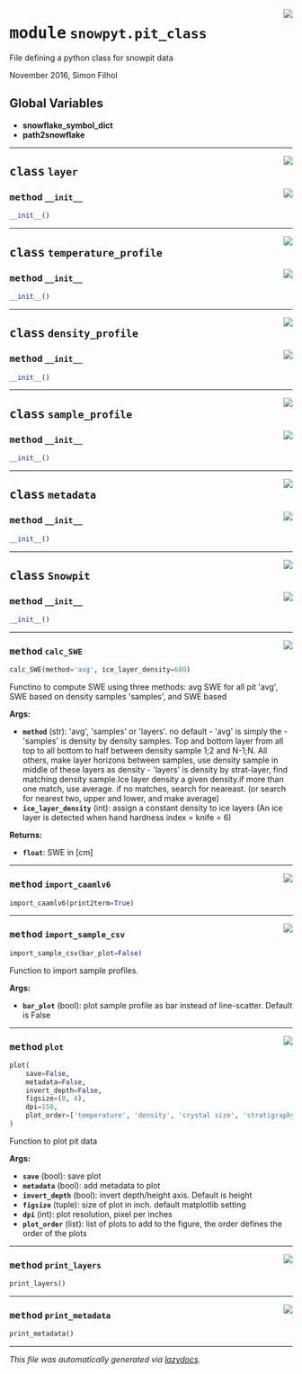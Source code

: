 <!-- markdownlint-disable -->

<a href="https://github.com/ArcticSnow/snowpyt/snowpyt/pit_class.py#L0"><img align="right" style="float:right;" src="https://img.shields.io/badge/-source-cccccc?style=flat-square"></a>

# <kbd>module</kbd> `snowpyt.pit_class`
File defining a python class for snowpit data 

November 2016, Simon Filhol 

**Global Variables**
---------------
- **snowflake_symbol_dict**
- **path2snowflake**


---

<a href="https://github.com/ArcticSnow/snowpyt/snowpyt/pit_class.py#L26"><img align="right" style="float:right;" src="https://img.shields.io/badge/-source-cccccc?style=flat-square"></a>

## <kbd>class</kbd> `layer`




<a href="https://github.com/ArcticSnow/snowpyt/snowpyt/pit_class.py#L27"><img align="right" style="float:right;" src="https://img.shields.io/badge/-source-cccccc?style=flat-square"></a>

### <kbd>method</kbd> `__init__`

```python
__init__()
```









---

<a href="https://github.com/ArcticSnow/snowpyt/snowpyt/pit_class.py#L60"><img align="right" style="float:right;" src="https://img.shields.io/badge/-source-cccccc?style=flat-square"></a>

## <kbd>class</kbd> `temperature_profile`




<a href="https://github.com/ArcticSnow/snowpyt/snowpyt/pit_class.py#L61"><img align="right" style="float:right;" src="https://img.shields.io/badge/-source-cccccc?style=flat-square"></a>

### <kbd>method</kbd> `__init__`

```python
__init__()
```









---

<a href="https://github.com/ArcticSnow/snowpyt/snowpyt/pit_class.py#L71"><img align="right" style="float:right;" src="https://img.shields.io/badge/-source-cccccc?style=flat-square"></a>

## <kbd>class</kbd> `density_profile`




<a href="https://github.com/ArcticSnow/snowpyt/snowpyt/pit_class.py#L72"><img align="right" style="float:right;" src="https://img.shields.io/badge/-source-cccccc?style=flat-square"></a>

### <kbd>method</kbd> `__init__`

```python
__init__()
```









---

<a href="https://github.com/ArcticSnow/snowpyt/snowpyt/pit_class.py#L85"><img align="right" style="float:right;" src="https://img.shields.io/badge/-source-cccccc?style=flat-square"></a>

## <kbd>class</kbd> `sample_profile`




<a href="https://github.com/ArcticSnow/snowpyt/snowpyt/pit_class.py#L86"><img align="right" style="float:right;" src="https://img.shields.io/badge/-source-cccccc?style=flat-square"></a>

### <kbd>method</kbd> `__init__`

```python
__init__()
```









---

<a href="https://github.com/ArcticSnow/snowpyt/snowpyt/pit_class.py#L94"><img align="right" style="float:right;" src="https://img.shields.io/badge/-source-cccccc?style=flat-square"></a>

## <kbd>class</kbd> `metadata`




<a href="https://github.com/ArcticSnow/snowpyt/snowpyt/pit_class.py#L95"><img align="right" style="float:right;" src="https://img.shields.io/badge/-source-cccccc?style=flat-square"></a>

### <kbd>method</kbd> `__init__`

```python
__init__()
```









---

<a href="https://github.com/ArcticSnow/snowpyt/snowpyt/pit_class.py#L126"><img align="right" style="float:right;" src="https://img.shields.io/badge/-source-cccccc?style=flat-square"></a>

## <kbd>class</kbd> `Snowpit`




<a href="https://github.com/ArcticSnow/snowpyt/snowpyt/pit_class.py#L129"><img align="right" style="float:right;" src="https://img.shields.io/badge/-source-cccccc?style=flat-square"></a>

### <kbd>method</kbd> `__init__`

```python
__init__()
```








---

<a href="https://github.com/ArcticSnow/snowpyt/snowpyt/pit_class.py#L567"><img align="right" style="float:right;" src="https://img.shields.io/badge/-source-cccccc?style=flat-square"></a>

### <kbd>method</kbd> `calc_SWE`

```python
calc_SWE(method='avg', ice_layer_density=680)
```

Functino to compute SWE using three methods: avg SWE for all pit 'avg', SWE based on density samples 'samples', and SWE based 

**Args:**
 
 - <b>`method`</b> (str):  'avg', 'samples' or 'layers'. no default 
                - 'avg' is simply the 
                - 'samples' is density by density samples. Top and bottom layer from all top to all bottom  to half between density sample 1;2 and N-1;N. All others, make layer horizons between samples,  use density sample in middle of these layers as density 
                - 'layers' is density by strat-layer, find matching density sample.Ice layer density a given  density.if more than one match, use average. if no matches, search for neareast. (or search for nearest two, upper and lower, and make average) 
 - <b>`ice_layer_density`</b> (int):  assign a constant density to ice layers (An ice layer is detected when hand hardness index = knife = 6) 



**Returns:**
 
 - <b>`float`</b>:  SWE in [cm] 

---

<a href="https://github.com/ArcticSnow/snowpyt/snowpyt/pit_class.py#L176"><img align="right" style="float:right;" src="https://img.shields.io/badge/-source-cccccc?style=flat-square"></a>

### <kbd>method</kbd> `import_caamlv6`

```python
import_caamlv6(print2term=True)
```





---

<a href="https://github.com/ArcticSnow/snowpyt/snowpyt/pit_class.py#L192"><img align="right" style="float:right;" src="https://img.shields.io/badge/-source-cccccc?style=flat-square"></a>

### <kbd>method</kbd> `import_sample_csv`

```python
import_sample_csv(bar_plot=False)
```

Function to import sample profiles. 



**Args:**
 
 - <b>`bar_plot`</b> (bool):  plot sample profile as bar instead of line-scatter. Default is False 

---

<a href="https://github.com/ArcticSnow/snowpyt/snowpyt/pit_class.py#L205"><img align="right" style="float:right;" src="https://img.shields.io/badge/-source-cccccc?style=flat-square"></a>

### <kbd>method</kbd> `plot`

```python
plot(
    save=False,
    metadata=False,
    invert_depth=False,
    figsize=(8, 4),
    dpi=150,
    plot_order=['temperature', 'density', 'crystal size', 'stratigraphy', 'hardness', 'sample names', 'dD', 'd18O', 'd-ex']
)
```

Function to plot pit data 

**Args:**
 
 - <b>`save`</b> (bool):  save plot 
 - <b>`metadata`</b> (bool):  add metadata to plot 
 - <b>`invert_depth`</b> (bool):  invert depth/height axis. Default is height 
 - <b>`figsize`</b> (tuple):  size of plot in inch. default matplotlib setting 
 - <b>`dpi`</b> (int):  plot resolution, pixel per inches 
 - <b>`plot_order`</b> (list):  list of plots to add to the figure, the order defines the order of the plots 

---

<a href="https://github.com/ArcticSnow/snowpyt/snowpyt/pit_class.py#L563"><img align="right" style="float:right;" src="https://img.shields.io/badge/-source-cccccc?style=flat-square"></a>

### <kbd>method</kbd> `print_layers`

```python
print_layers()
```





---

<a href="https://github.com/ArcticSnow/snowpyt/snowpyt/pit_class.py#L560"><img align="right" style="float:right;" src="https://img.shields.io/badge/-source-cccccc?style=flat-square"></a>

### <kbd>method</kbd> `print_metadata`

```python
print_metadata()
```








---

_This file was automatically generated via [lazydocs](https://github.com/ml-tooling/lazydocs)._
